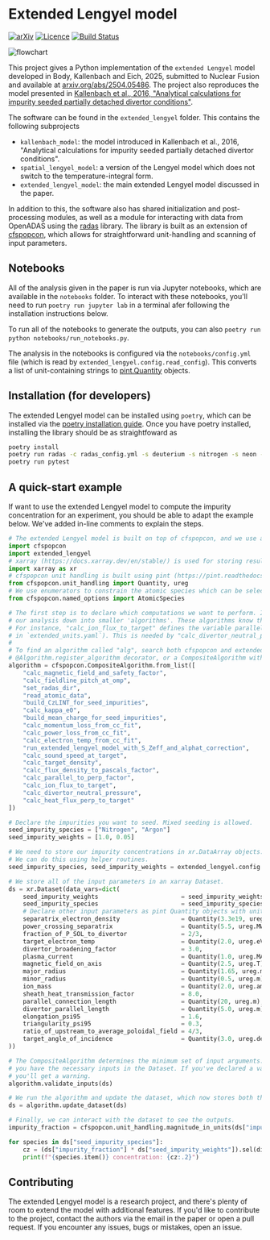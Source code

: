 # Extended Lengyel model

[![arXiv](http://img.shields.io/badge/arXiv-arXiv%3A2504.05486-B31B1B.svg)](https://arxiv.org/abs/2504.05486)
[![Licence](https://img.shields.io/badge/Software%20License-MIT-brightgreen)](LICENSE)
[![Build Status](https://github.com/cfs-energy/extended-lengyel/actions/workflows/workflow_actions.yml/badge.svg)](https://github.com/cfs-energy/extended-lengyel/actions)

![flowchart](.github/flowchart.png)

This project gives a Python implementation of the `extended Lengyel` model developed in Body, Kallenbach and Eich, 2025, submitted to Nuclear Fusion and available at [arxiv.org/abs/2504.05486](https://arxiv.org/abs/2504.05486). The project also reproduces the model presented in [Kallenbach et al., 2016, "Analytical calculations for impurity seeded  partially detached divertor conditions"](http://dx.doi.org/10.1088/0741-3335/58/4/045013).

The software can be found in the `extended_lengyel` folder. This contains the following subprojects
* `kallenbach_model`: the model introduced in Kallenbach et al., 2016, "Analytical calculations for impurity seeded  partially detached divertor conditions".
* `spatial_lengyel_model`: a version of the Lengyel model which does not switch to the temperature-integral form.
* `extended_lengyel_model`: the main extended Lengyel model discussed in the paper.

In addition to this, the software also has shared initialization and post-processing modules, as well as a module for interacting with data from OpenADAS using the [radas](https://github.com/cfs-energy/radas) library. The library is built as an extension of [cfspopcon](https://github.com/cfs-energy/cfspopcon), which allows for straightforward unit-handling and scanning of input parameters.

## Notebooks

All of the analysis given in the paper is run via Jupyter notebooks, which are available in the `notebooks` folder. To interact with these notebooks, you'll need to run `poetry run jupyter lab` in a terminal afer following the installation instructions below.

To run all of the notebooks to generate the outputs, you can also `poetry run python notebooks/run_notebooks.py`.

The analysis in the notebooks is configured via the `notebooks/config.yml` file (which is read by `extended_lengyel.config.read_config`). This converts a list of unit-containing strings to [pint.Quantity](https://pint.readthedocs.io/en/stable/user/defining-quantities.html) objects.

## Installation (for developers)

The extended Lengyel model can be installed using `poetry`, which can be installed via the [poetry installation guide](https://python-poetry.org/docs/#installation). Once you have poetry installed, installing the library should be as straightfoward as
```bash
poetry install
poetry run radas -c radas_config.yml -s deuterium -s nitrogen -s neon -s argon
poetry run pytest
```

## A quick-start example

If want to use the extended Lengyel model to compute the impurity concentration for an experiment, you should be able to adapt the example below. We've added in-line comments to explain the steps.

```python
# The extended Lengyel model is built on top of cfspopcon, and we use a lot of the functionality from cfspopcon directly.
import cfspopcon
import extended_lengyel
# xarray (https://docs.xarray.dev/en/stable/) is used for storing results and scanning over parameters.
import xarray as xr
# cfspopcon unit handling is built using pint (https://pint.readthedocs.io/en/stable/index.html).
from cfspopcon.unit_handling import Quantity, ureg
# We use enumerators to constrain the atomic species which can be selected.
from cfspopcon.named_options import AtomicSpecies

# The first step is to declare which computations we want to perform. Instead of having a single function block, we break
# our analysis down into smaller 'algorithms'. These algorithms know the names and units of the input and output arguments.
# For instance, "calc_ion_flux_to_target" defines the variable parallel_ion_flux_to_target with units of "m**-2 / s" (declared
# in `extended_units.yaml`). This is needed by "calc_divertor_neutral_pressure".
# 
# To find an algorithm called "alg", search both cfspopcon and extended_lengyel for a function called "alg" with an
# @Algorithm.register_algorithm decorator, or a CompositeAlgorithm with name="alg".
algorithm = cfspopcon.CompositeAlgorithm.from_list([
    "calc_magnetic_field_and_safety_factor",
    "calc_fieldline_pitch_at_omp",
    "set_radas_dir",
    "read_atomic_data",
    "build_CzLINT_for_seed_impurities",
    "calc_kappa_e0",
    "build_mean_charge_for_seed_impurities",
    "calc_momentum_loss_from_cc_fit",
    "calc_power_loss_from_cc_fit",
    "calc_electron_temp_from_cc_fit",
    "run_extended_lengyel_model_with_S_Zeff_and_alphat_correction",
    "calc_sound_speed_at_target",
    "calc_target_density",
    "calc_flux_density_to_pascals_factor",
    "calc_parallel_to_perp_factor",
    "calc_ion_flux_to_target",
    "calc_divertor_neutral_pressure",
    "calc_heat_flux_perp_to_target"
])

# Declare the impurities you want to seed. Mixed seeding is allowed.
seed_impurity_species = ["Nitrogen", "Argon"]
seed_impurity_weights = [1.0, 0.05]

# We need to store our impurity concentrations in xr.DataArray objects.
# We can do this using helper routines.
seed_impurity_species, seed_impurity_weights = extended_lengyel.config.setup_impurities(seed_impurity_species, seed_impurity_weights)

# We store all of the input parameters in an xarray Dataset.
ds = xr.Dataset(data_vars=dict(
    seed_impurity_weights                       = seed_impurity_weights,
    seed_impurity_species                       = seed_impurity_species,
    # Declare other input parameters as pint Quantity objects with units.
    separatrix_electron_density                 = Quantity(3.3e19, ureg.m**-3),
    power_crossing_separatrix                   = Quantity(5.5, ureg.MW),
    fraction_of_P_SOL_to_divertor               = 2/3,
    target_electron_temp                        = Quantity(2.0, ureg.eV),
    divertor_broadening_factor                  = 3.0,
    plasma_current                              = Quantity(1.0, ureg.MA),
    magnetic_field_on_axis                      = Quantity(2.5, ureg.T),
    major_radius                                = Quantity(1.65, ureg.m),
    minor_radius                                = Quantity(0.5, ureg.m),
    ion_mass                                    = Quantity(2.0, ureg.amu),
    sheath_heat_transmission_factor             = 8.0,
    parallel_connection_length                  = Quantity(20, ureg.m),
    divertor_parallel_length                    = Quantity(5.0, ureg.m),
    elongation_psi95                            = 1.6,
    triangularity_psi95                         = 0.3,
    ratio_of_upstream_to_average_poloidal_field = 4/3,
    target_angle_of_incidence                   = Quantity(3.0, ureg.degree)
))

# The CompositeAlgorithm determines the minimum set of input arguments. The call to .validate_inputs makes sure
# you have the necessary inputs in the Dataset. If you've declared a variable which isn't used by the algorithm,
# you'll get a warning.
algorithm.validate_inputs(ds)

# We run the algorithm and update the dataset, which now stores both the inputs and outputs.
ds = algorithm.update_dataset(ds)

# Finally, we can interact with the dataset to see the outputs.
impurity_fraction = cfspopcon.unit_handling.magnitude_in_units(ds["impurity_fraction"], "")

for species in ds["seed_impurity_species"]:
    cz = (ds["impurity_fraction"] * ds["seed_impurity_weights"]).sel(dim_species=species).item()
    print(f"{species.item()} concentration: {cz:.2}")
```

## Contributing

The extended Lengyel model is a research project, and there's plenty of room to extend the model with additional features. If you'd like to contribute to the project, contact the authors via the email in the paper or open a pull request. If you encounter any issues, bugs or mistakes, open an issue.
